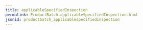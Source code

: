 ```yaml
---
title: applicableSpecifiedInspection
permalink: ProductBatch.applicableSpecifiedInspection.html
jsonid: productbatch_applicablespecifiedinspection
---
```

